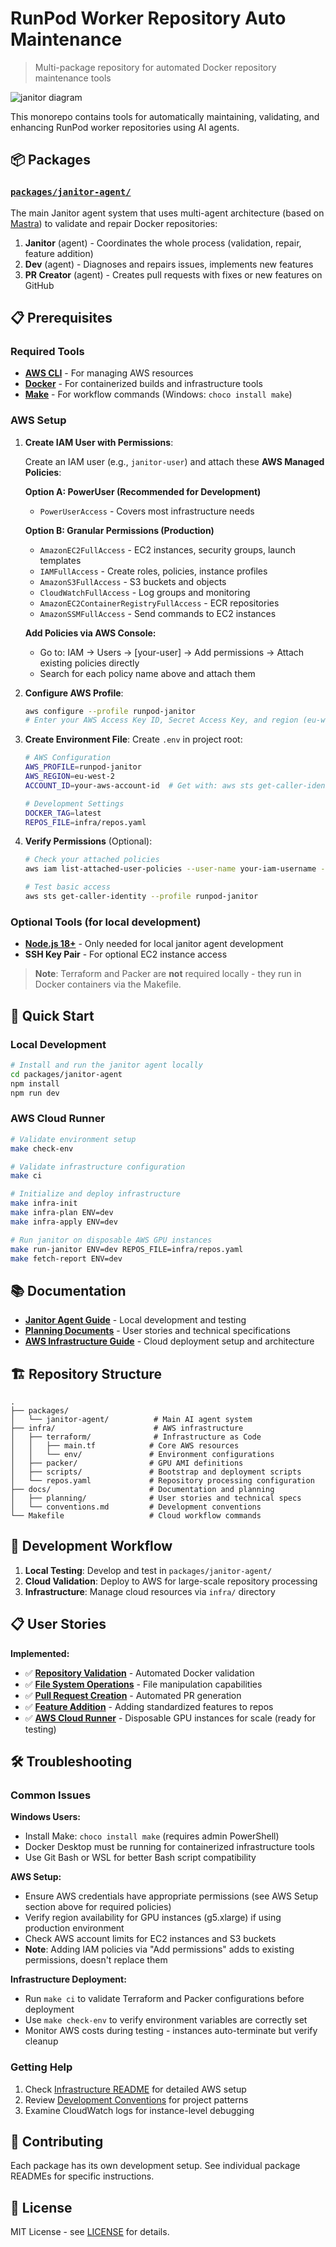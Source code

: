 # RunPod Worker Repository Auto Maintenance

> Multi-package repository for automated Docker repository maintenance tools

![janitor diagram](docs/20250327_janitor_diagram.png)

This monorepo contains tools for automatically maintaining, validating, and enhancing RunPod worker repositories using AI agents.

## 📦 Packages

### [`packages/janitor-agent/`](packages/janitor-agent/)

The main Janitor agent system that uses multi-agent architecture (based on [Mastra](https://mastra.ai)) to validate and repair Docker repositories:

1. **Janitor** (agent) - Coordinates the whole process (validation, repair, feature addition)
2. **Dev** (agent) - Diagnoses and repairs issues, implements new features
3. **PR Creator** (agent) - Creates pull requests with fixes or new features on GitHub

## 📋 Prerequisites

### Required Tools

-   **[AWS CLI](https://docs.aws.amazon.com/cli/latest/userguide/getting-started-install.html)** - For managing AWS resources
-   **[Docker](https://docs.docker.com/get-docker/)** - For containerized builds and infrastructure tools
-   **[Make](https://chocolatey.org/packages/make)** - For workflow commands (Windows: `choco install make`)

### AWS Setup

1. **Create IAM User with Permissions**:

    Create an IAM user (e.g., `janitor-user`) and attach these **AWS Managed Policies**:

    **Option A: PowerUser (Recommended for Development)**

    - `PowerUserAccess` - Covers most infrastructure needs

    **Option B: Granular Permissions (Production)**

    - `AmazonEC2FullAccess` - EC2 instances, security groups, launch templates
    - `IAMFullAccess` - Create roles, policies, instance profiles
    - `AmazonS3FullAccess` - S3 buckets and objects
    - `CloudWatchFullAccess` - Log groups and monitoring
    - `AmazonEC2ContainerRegistryFullAccess` - ECR repositories
    - `AmazonSSMFullAccess` - Send commands to EC2 instances

    **Add Policies via AWS Console:**

    - Go to: IAM → Users → [your-user] → Add permissions → Attach existing policies directly
    - Search for each policy name above and attach them

2. **Configure AWS Profile**:

    ```bash
    aws configure --profile runpod-janitor
    # Enter your AWS Access Key ID, Secret Access Key, and region (eu-west-2)
    ```

3. **Create Environment File**:
   Create `.env` in project root:

    ```bash
    # AWS Configuration
    AWS_PROFILE=runpod-janitor
    AWS_REGION=eu-west-2
    ACCOUNT_ID=your-aws-account-id  # Get with: aws sts get-caller-identity --query Account --output text

    # Development Settings
    DOCKER_TAG=latest
    REPOS_FILE=infra/repos.yaml
    ```

4. **Verify Permissions** (Optional):

    ```bash
    # Check your attached policies
    aws iam list-attached-user-policies --user-name your-iam-username --profile runpod-janitor

    # Test basic access
    aws sts get-caller-identity --profile runpod-janitor
    ```

### Optional Tools (for local development)

-   **[Node.js 18+](https://nodejs.org/)** - Only needed for local janitor agent development
-   **SSH Key Pair** - For optional EC2 instance access

> **Note**: Terraform and Packer are **not** required locally - they run in Docker containers via the Makefile.

## 🚀 Quick Start

### Local Development

```bash
# Install and run the janitor agent locally
cd packages/janitor-agent
npm install
npm run dev
```

### AWS Cloud Runner

```bash
# Validate environment setup
make check-env

# Validate infrastructure configuration
make ci

# Initialize and deploy infrastructure
make infra-init
make infra-plan ENV=dev
make infra-apply ENV=dev

# Run janitor on disposable AWS GPU instances
make run-janitor ENV=dev REPOS_FILE=infra/repos.yaml
make fetch-report ENV=dev
```

## 📚 Documentation

-   **[Janitor Agent Guide](packages/janitor-agent/README.md)** - Local development and testing
-   **[Planning Documents](docs/planning/)** - User stories and technical specifications
-   **[AWS Infrastructure Guide](infra/README.md)** - Cloud deployment setup and architecture

## 🏗️ Repository Structure

```
.
├── packages/
│   └── janitor-agent/          # Main AI agent system
├── infra/                      # AWS infrastructure
│   ├── terraform/              # Infrastructure as Code
│   │   ├── main.tf            # Core AWS resources
│   │   └── env/               # Environment configurations
│   ├── packer/                # GPU AMI definitions
│   ├── scripts/               # Bootstrap and deployment scripts
│   └── repos.yaml             # Repository processing configuration
├── docs/                      # Documentation and planning
│   ├── planning/              # User stories and technical specs
│   └── conventions.md         # Development conventions
└── Makefile                   # Cloud workflow commands
```

## 🔧 Development Workflow

1. **Local Testing**: Develop and test in `packages/janitor-agent/`
2. **Cloud Validation**: Deploy to AWS for large-scale repository processing
3. **Infrastructure**: Manage cloud resources via `infra/` directory

## 📋 User Stories

**Implemented:**

-   ✅ **[Repository Validation](docs/planning/001_Worker_Repo_Build_Validator.md)** - Automated Docker validation
-   ✅ **[File System Operations](docs/planning/002_File_System_Operations_Agent.md)** - File manipulation capabilities
-   ✅ **[Pull Request Creation](docs/planning/003_Repository_PR_Agent.md)** - Automated PR generation
-   ✅ **[Feature Addition](docs/planning/004_add_new_feature.md)** - Adding standardized features to repos
-   ✅ **[AWS Cloud Runner](docs/planning/005_aws.md)** - Disposable GPU instances for scale (ready for testing)

## 🛠️ Troubleshooting

### Common Issues

**Windows Users:**

-   Install Make: `choco install make` (requires admin PowerShell)
-   Docker Desktop must be running for containerized infrastructure tools
-   Use Git Bash or WSL for better Bash script compatibility

**AWS Setup:**

-   Ensure AWS credentials have appropriate permissions (see AWS Setup section above for required policies)
-   Verify region availability for GPU instances (g5.xlarge) if using production environment
-   Check AWS account limits for EC2 instances and S3 buckets
-   **Note**: Adding IAM policies via "Add permissions" adds to existing permissions, doesn't replace them

**Infrastructure Deployment:**

-   Run `make ci` to validate Terraform and Packer configurations before deployment
-   Use `make check-env` to verify environment variables are correctly set
-   Monitor AWS costs during testing - instances auto-terminate but verify cleanup

### Getting Help

1. Check [Infrastructure README](infra/README.md) for detailed AWS setup
2. Review [Development Conventions](docs/conventions.md) for project patterns
3. Examine CloudWatch logs for instance-level debugging

## 🤝 Contributing

Each package has its own development setup. See individual package READMEs for specific instructions.

## 📄 License

MIT License - see [LICENSE](LICENSE) for details.
